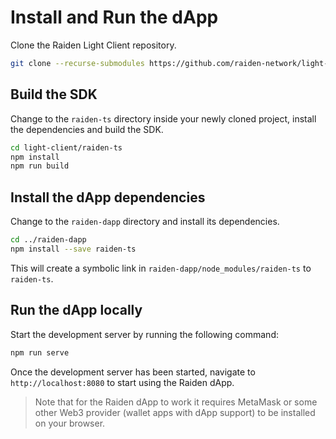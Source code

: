 # Install and Run the dApp

Clone the Raiden Light Client repository.

```bash
git clone --recurse-submodules https://github.com/raiden-network/light-client.git
```

## Build the SDK

Change to the `raiden-ts` directory inside your newly cloned project, install the dependencies and build the SDK.

```bash
cd light-client/raiden-ts
npm install
npm run build
```

## Install the dApp dependencies

Change to the `raiden-dapp` directory and install its dependencies.

```bash
cd ../raiden-dapp
npm install --save raiden-ts
```

This will create a symbolic link in `raiden-dapp/node_modules/raiden-ts` to `raiden-ts`.

## Run the dApp locally

Start the development server by running the following command:

```bash
npm run serve
```

Once the development server has been started, navigate to `http://localhost:8080` to start using the Raiden dApp.

> Note that for the Raiden dApp to work it requires MetaMask or some other Web3 provider (wallet apps with dApp support) to be installed on your browser.